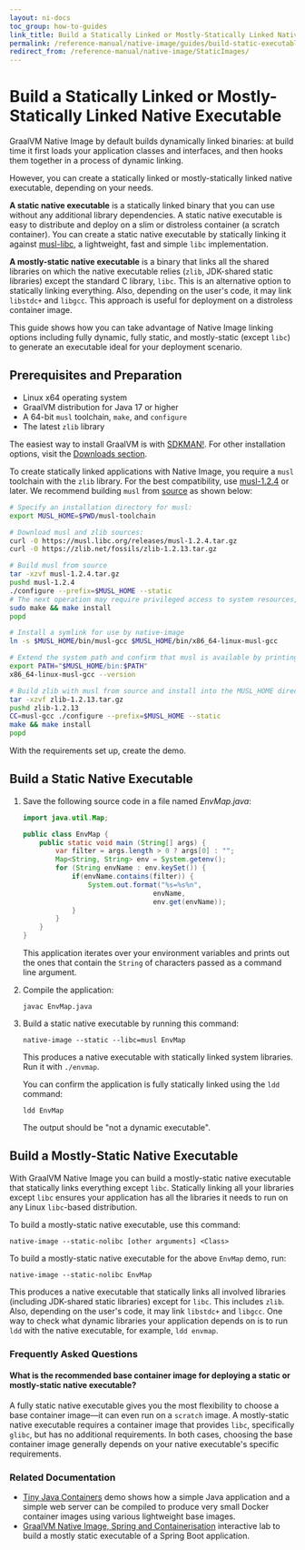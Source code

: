 ```yaml
---
layout: ni-docs
toc_group: how-to-guides
link_title: Build a Statically Linked or Mostly-Statically Linked Native Executable
permalink: /reference-manual/native-image/guides/build-static-executables/
redirect_from: /reference-manual/native-image/StaticImages/
---
```


# Build a Statically Linked or Mostly-Statically Linked Native Executable

GraalVM Native Image by default builds dynamically linked binaries: at build time it first loads your application classes and interfaces, and then hooks them together in a process of dynamic linking.

However, you can create a statically linked or mostly-statically linked native executable, depending on your needs.

**A static native executable** is a statically linked binary that you can use without any additional library dependencies.
A static native executable is easy to distribute and deploy on a slim or distroless container (a scratch container).
You can create a static native executable by statically linking it against [musl-libc](https://musl.libc.org/), a lightweight, fast and simple `libc` implementation.

**A mostly-static native executable** is a binary that links all the shared libraries on which the native executable relies (`zlib`, JDK-shared static libraries) except the standard C library, `libc`. This is an alternative option to statically linking everything. Also, depending on the user's code, it may link `libstdc+` and `libgcc`.
This approach is useful for deployment on a distroless container image.

This guide shows how you can take advantage of Native Image linking options including fully dynamic, fully static, and mostly-static (except `libc`) to generate an executable ideal for your deployment scenario.

## Prerequisites and Preparation

- Linux x64 operating system
- GraalVM distribution for Java 17 or higher
- A 64-bit `musl` toolchain, `make`, and `configure`
- The latest `zlib` library

The easiest way to install GraalVM is with [SDKMAN!](https://sdkman.io/jdks#graal).
For other installation options, visit the [Downloads section](https://www.graalvm.org/downloads/).

To create statically linked applications with Native Image, you require a `musl` toolchain with the `zlib` library.
For the best compatibility, use [musl-1.2.4](https://musl.libc.org/releases/musl-1.2.4.tar.gz) or later.
We recommend building `musl` from [source](https://musl.libc.org/) as shown below:

```bash
# Specify an installation directory for musl:
export MUSL_HOME=$PWD/musl-toolchain

# Download musl and zlib sources:
curl -O https://musl.libc.org/releases/musl-1.2.4.tar.gz
curl -O https://zlib.net/fossils/zlib-1.2.13.tar.gz

# Build musl from source
tar -xzvf musl-1.2.4.tar.gz
pushd musl-1.2.4
./configure --prefix=$MUSL_HOME --static
# The next operation may require privileged access to system resources, so use sudo
sudo make && make install
popd

# Install a symlink for use by native-image
ln -s $MUSL_HOME/bin/musl-gcc $MUSL_HOME/bin/x86_64-linux-musl-gcc

# Extend the system path and confirm that musl is available by printing its version
export PATH="$MUSL_HOME/bin:$PATH"
x86_64-linux-musl-gcc --version

# Build zlib with musl from source and install into the MUSL_HOME directory
tar -xzvf zlib-1.2.13.tar.gz
pushd zlib-1.2.13
CC=musl-gcc ./configure --prefix=$MUSL_HOME --static
make && make install
popd
```

With the requirements set up, create the demo.

## Build a Static Native Executable

1. Save the following source code in a file named _EnvMap.java_:
    ```java
    import java.util.Map;

    public class EnvMap {
        public static void main (String[] args) {
            var filter = args.length > 0 ? args[0] : "";
            Map<String, String> env = System.getenv();
            for (String envName : env.keySet()) {
                if(envName.contains(filter)) {
                    System.out.format("%s=%s%n",
                                    envName,
                                    env.get(envName));
                }
            }
        }
    }
    ```
    This application iterates over your environment variables and prints out the ones that contain the `String` of characters passed as a command line argument.

2. Compile the application:
    ```shell
    javac EnvMap.java
    ```

3. Build a static native executable by running this command:
    ```shell
    native-image --static --libc=musl EnvMap
    ```
    This produces a native executable with statically linked system libraries.
    Run it with `./envmap`.

    You can confirm the application is fully statically linked using the `ldd` command:
    ```shell
    ldd EnvMap
    ```
    The output should be "not a dynamic executable".

## Build a Mostly-Static Native Executable

With GraalVM Native Image you can build a mostly-static native executable that statically links everything except `libc`. 
Statically linking all your libraries except `libc` ensures your application has all the libraries it needs to run on any Linux `libc`-based distribution.

To build a mostly-static native executable, use this command:
```shell
native-image --static-nolibc [other arguments] <Class>
```

To build a mostly-static native executable for the above `EnvMap` demo, run:
```shell
native-image --static-nolibc EnvMap
```

This produces a native executable that statically links all involved libraries (including JDK-shared static libraries) except for `libc`. 
This includes `zlib`. 
Also, depending on the user's code, it may link `libstdc+` and `libgcc`. 
One way to check what dynamic libraries your application depends on is to run `ldd` with the native executable, for example, `ldd envmap`.

### Frequently Asked Questions

#### What is the recommended base container image for deploying a static or mostly-static native executable?

A fully static native executable gives you the most flexibility to choose a base container image&mdash;it can even run on a `scratch` image.
A mostly-static native executable requires a container image that provides `libc`, specifically `glibc`, but has no additional requirements.
In both cases, choosing the base container image generally depends on your native executable's specific requirements.

### Related Documentation

* [Tiny Java Containers](https://github.com/graalvm/graalvm-demos/tree/master/tiny-java-containers) demo shows how a simple Java application and a simple web server can be compiled to produce very small Docker container images using various lightweight base images.
* [GraalVM Native Image, Spring and Containerisation](https://luna.oracle.com/lab/fdfd090d-e52c-4481-a8de-dccecdca7d68) interactive lab to build a mostly static executable of a Spring Boot application.